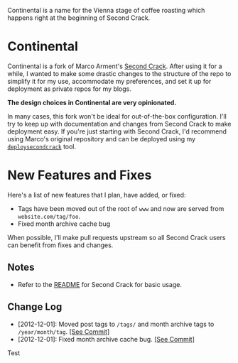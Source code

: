 Continental is a name for the Vienna stage of coffee roasting which happens right at the beginning of Second Crack.

# Continental #

Continental is a fork of Marco Arment's [Second Crack](https://github.com/marcoarment/secondcrack). After using it for a while, I wanted to make some drastic changes to the structure of the repo to simplify it for my use, accommodate my preferences, and set it up for deployment as private repos for my blogs.

**The design choices in Continental are very opinionated.**

In many cases, this fork won't be ideal for out-of-the-box configuration. I'll try to keep up with documentation and changes from Second Crack to make deployment easy. If you're just starting with Second Crack, I'd recommend using Marco's original repository and can be deployed using my [`deploysecondcrack`](http://nickwynja.com/secondcrack) tool.

# New Features and Fixes #

Here's a list of new features that I plan, have added, or fixed:

* Tags have been moved out of the root of `www` and now are served from `website.com/tag/foo`.
* Fixed month archive cache bug

When possible, I'll make pull requests upstream so all Second Crack users can benefit from fixes and changes.

## Notes ##

* Refer to the [README](https://github.com/marcoarment/secondcrack#readme) for Second Crack for basic usage.

## Change Log ##

* [2012-12-01]: Moved post tags to `/tags/` and month archive tags to `/year/month/tag`. [\[See Commit\]](https://github.com/nickwynja/continental/commit/b06e768d328b8c0b1a9127cbb8d1c35481c97931)
* [2012-12-01]: Fixed month archive cache bug. [\[See Commit\]](https://github.com/nickwynja/continental/commit/907834c86cd8aa3c83c15d732b35e5911230481c)

Test